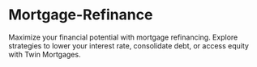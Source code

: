 # Mortgage-Refinance
Maximize your financial potential with mortgage refinancing. Explore strategies to lower your interest rate, consolidate debt, or access equity with Twin Mortgages.
